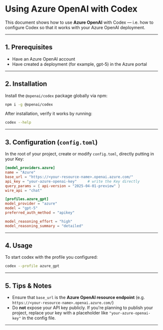 # Using Azure OpenAI with Codex

This document shows how to use **Azure OpenAI** with Codex — i.e. how to configure Codex so that it works with your Azure OpenAI deployment.

---

## 1. Prerequisites

- Have an Azure OpenAI account  
- Have created a deployment (for example, gpt-5) in the Azure portal  

---

## 2. Installation

Install the `@openai/codex` package globally via npm:

```bash
npm i -g @openai/codex
```

After installation, verify it works by running:

```bash
codex --help
```

---

## 3. Configuration (`config.toml`)

In the root of your project, create or modify `config.toml`, directly putting in your Key:

```toml
[model_providers.azure]
name = "Azure"
base_url = "https://<your-resource-name>.openai.azure.com/"
api_key = "your-azure-openai-key"     # write the Key directly
query_params = { api-version = "2025-04-01-preview" }
wire_api = "chat"

[profiles.azure_gpt]
model_provider = "azure"
model = "gpt-5"
preferred_auth_method = "apikey"

model_reasoning_effort = "high"
model_reasoning_summary = "detailed"
```

---

## 4. Usage

To start codex with the profile you configured:

```bash
codex --profile azure_gpt
```

---

## 5. Tips & Notes

- Ensure that `base_url` is the **Azure OpenAI resource endpoint** (e.g. `https://<your-resource-name>.openai.azure.com/`)  
- Do **not** expose your API key publicly. If you're planning to publish your project, replace your key with a placeholder like `"your-azure-openai-key"` in the config file.  

---
